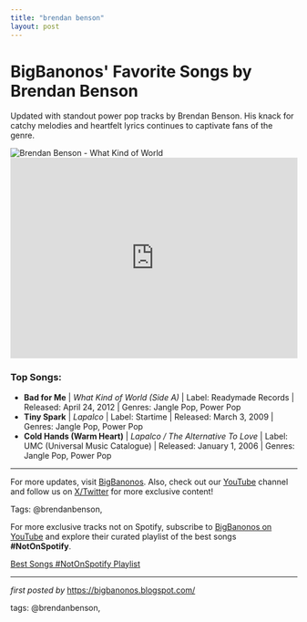```yaml
---
title: "brendan benson"
layout: post
---
```

<!-- Title of the Post -->
<h1>BigBanonos' Favorite Songs by Brendan Benson</h1> <!-- Introductory Text -->
<p>Updated with standout power pop tracks by Brendan Benson. His knack for catchy melodies and heartfelt lyrics continues to captivate fans of the genre.</p> <!-- Featured Image -->
<div> <img src="https://i.scdn.co/image/ab67616d00001e02963023f296601c18388b986a" alt="Brendan Benson - What Kind of World">
</div> <!-- Spotify Playlist Embed -->
<div> <iframe src="https://open.spotify.com/embed/playlist/4rGiRgw3ZXMZZVPexn8tx0?utm_source=generator" width="100%" height="352" frameborder="0" allowfullscreen="" allow="autoplay; clipboard-write; encrypted-media; fullscreen; picture-in-picture" loading="lazy"></iframe>
</div> <!-- Song Information -->
<h3>Top Songs:</h3>
<ul> <li><strong>Bad for Me</strong> | <em>What Kind of World (Side A)</em> | Label: Readymade Records | Released: April 24, 2012 | Genres: Jangle Pop, Power Pop</li> <li><strong>Tiny Spark</strong> | <em>Lapalco</em> | Label: Startime | Released: March 3, 2009 | Genres: Jangle Pop, Power Pop</li> <li><strong>Cold Hands (Warm Heart)</strong> | <em>Lapalco / The Alternative To Love</em> | Label: UMC (Universal Music Catalogue) | Released: January 1, 2006 | Genres: Jangle Pop, Power Pop</li>
</ul> <!-- Footer Links -->
<hr />
<p>For more updates, visit <a href="https://bigbanonos.blogspot.com/" target="_blank">BigBanonos</a>. Also, check out our <a href="https://www.youtube.com/@BigBanonos" target="_blank">YouTube</a> channel and follow us on <a href="https://x.com/bigbanonos" target="_blank">X/Twitter</a> for more exclusive content!</p> <!-- Tags -->
<p>Tags: @brendanbenson,</p>


<!--Subscribe and Playlist Links-->
<div>
    <p>For more exclusive tracks not on Spotify, subscribe to <a href="https://www.youtube.com/@BigBanonos" target="_blank">BigBanonos on YouTube</a> and explore their curated playlist of the best songs <strong>#NotOnSpotify</strong>.</p>
    <p><a href="https://www.youtube.com/playlist?list=PLtuNtuTatqI0kFahUCbtbfenC_ET5O_tr" target="_blank">Best Songs #NotOnSpotify Playlist<br /></a></p></div>

<hr />

<p><em>first posted by</em> <a href="https://bigbanonos.blogspot.com/" rel="noopener" target="_new">https://bigbanonos.blogspot.com/</a></p>

<p>tags: @brendanbenson,</p>
